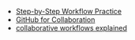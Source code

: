 - [Step-by-Step Workflow Practice](https://github.com/bgoonzbelgium/git-github-practice)
- [GitHub for Collaboration](https://mozilla.github.io/open-leadership-training-series/articles/github-for-collaboration/)
- [collaborative workflows explained](https://www.atlassian.com/git/tutorials/comparing-workflows)
